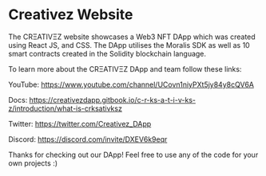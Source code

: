 # Creativez Website

The CRΞATIVΞZ website showcases a Web3 NFT DApp which was created using React JS, and CSS. The DApp utilises the Moralis SDK as well as 10 smart contracts created in the Solidity blockchain language.

To learn more about the CRΞATIVΞZ DApp and team follow these links:

YouTube: https://www.youtube.com/channel/UCovn1niyPXt5jy84y8cQV6A

Docs: https://creativezdapp.gitbook.io/c-r-ks-a-t-i-v-ks-z/introduction/what-is-crksativksz

Twitter: https://twitter.com/Creativez_DApp

Discord: https://discord.com/invite/DXEV6k9eqr

Thanks for checking out our DApp! Feel free to use any of the code for your own projects :)
